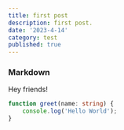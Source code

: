 ```yaml
---
title: first post
description: first post.
date: '2023-4-14'
category: test 
published: true
---
```


### Markdown

Hey friends!


```ts
function greet(name: string) {
    console.log('Hello World');
}
```